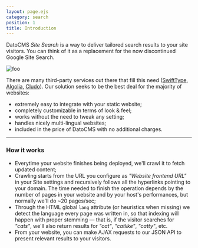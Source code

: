 ```yaml
---
layout: page.ejs
category: search
position: 1
title: Introduction
---
```


DatoCMS *Site Search* is a way to deliver tailored search results to your site visitors. You can think of it as a replacement for the now discontinued Google Site Search.

![foo](/images/search/locales_widget.png)

There are many third-party services out there that fill this need ([SwiftType](https://swiftype.com/), [Algolia](https://www.algolia.com/), [Cludo](https://www.cludo.com/)). Our solution seeks to be the best deal for the majority of websites:

* extremely easy to integrate with your static website;
* completely customizable in terms of look & feel;
* works without the need to tweak any setting;
* handles nicely multi-lingual websites;
* included in the price of DatoCMS with no additional charges.

--- 

### How it works

* Everytime your website finishes being deployed, we'll crawl it to fetch updated content;
* Crawling starts from the URL you configure as *"Website frontend URL"* in your Site settings and recursively follows all the hyperlinks pointing to your domain. The time needed to finish the operation depends by the number of pages in your website and by your host's performances, but normally we'll do ~20 pages/sec;
* Through the HTML global `lang` attribute (or heuristics when missing) we detect the language every page was written in, so that indexing will happen with proper stemming — that is, if the visitor searches for *"cats"*, we'll also return results for *"cat"*, *"catlike"*, *"catty"*, etc.
* From your website, you can make AJAX requests to our JSON API to present relevant results to your visitors.

